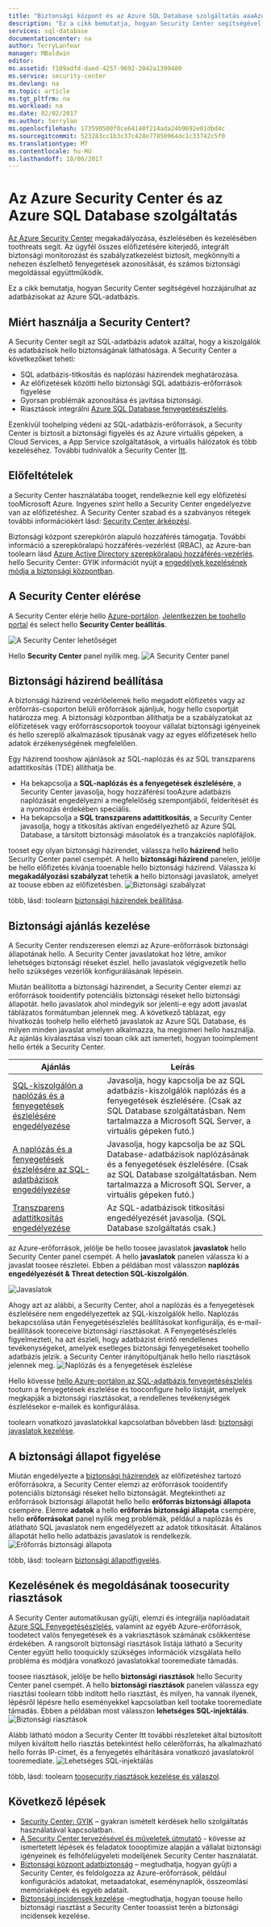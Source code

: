```yaml
---
title: "Biztonsági központ és az Azure SQL Database szolgáltatás aaaAzure |} Microsoft Docs"
description: "Ez a cikk bemutatja, hogyan Security Center segítségével hozzájárulhat az adatbázisokat az Azure SQL-adatbázis."
services: sql-database
documentationcenter: na
author: TerryLanfear
manager: MBaldwin
editor: 
ms.assetid: f109adfd-daed-4257-9692-2042a1399480
ms.service: security-center
ms.devlang: na
ms.topic: article
ms.tgt_pltfrm: na
ms.workload: na
ms.date: 02/02/2017
ms.author: terrylan
ms.openlocfilehash: 173590500f0ce64140f214ada24b9692e01dbd4c
ms.sourcegitcommit: 523283cc1b3c37c428e77850964dc1c33742c5f0
ms.translationtype: MT
ms.contentlocale: hu-HU
ms.lasthandoff: 10/06/2017
---
```

# <a name="azure-security-center-and-azure-sql-database-service"></a>Az Azure Security Center és az Azure SQL Database szolgáltatás
[Az Azure Security Center](https://azure.microsoft.com/documentation/services/security-center/) megakadályozása, észlelésében és kezelésében toothreats segít. Az ügyfél összes előfizetésére kiterjedő, integrált biztonsági monitorozást és szabályzatkezelést biztosít, megkönnyíti a nehezen észlelhető fenyegetések azonosítását, és számos biztonsági megoldással együttműködik.

Ez a cikk bemutatja, hogyan Security Center segítségével hozzájárulhat az adatbázisokat az Azure SQL-adatbázis.

## <a name="why-use-security-center"></a>Miért használja a Security Centert?
A Security Center segít az SQL-adatbázis adatok azáltal, hogy a kiszolgálók és adatbázisok hello biztonságának láthatósága. A Security Center a következőket teheti:

* SQL adatbázis-titkosítás és naplózási házirendek meghatározása.
* Az előfizetések közötti hello biztonsági SQL adatbázis-erőforrások figyelése
* Gyorsan problémák azonosítása és javítása biztonsági.
* Riasztások integrálni [Azure SQL Database fenyegetésészlelés](../sql-database/sql-database-threat-detection.md).

Ezenkívül toohelping védeni az SQL-adatbázis-erőforrások, a Security Center is biztosít a biztonsági figyelés és az Azure virtuális gépeken, a Cloud Services, a App Service szolgáltatások, a virtuális hálózatok és több kezeléséhez. További tudnivalók a Security Center [Itt](security-center-intro.md).

## <a name="prerequisites"></a>Előfeltételek
a Security Center használatába tooget, rendelkeznie kell egy előfizetési tooMicrosoft Azure. Ingyenes szint hello a Security Center engedélyezve van az előfizetéshez. A Security Center szabad és a szabványos rétegek további információkért lásd: [Security Center árképzési](https://azure.microsoft.com/pricing/details/security-center/).

Biztonsági központ szerepkörön alapuló hozzáférés támogatja. További információ a szerepköralapú hozzáférés-vezérlést (RBAC), az Azure-ban toolearn lásd [Azure Active Directory szerepköralapú hozzáférés-vezérlés](../active-directory/role-based-access-control-configure.md). hello Security Center: GYIK információt nyújt a [engedélyek kezelésének módja a biztonsági központban](security-center-faq.md#permissions).

## <a name="access-security-center"></a>A Security Center elérése
A Security Center elérje hello [Azure-portálon](https://azure.microsoft.com/features/azure-portal/). [Jelentkezzen be toohello portal](https://portal.azure.com/) és select hello **Security Center beállítás**.

![A Security Center lehetőséget][1]

Hello **Security Center** panel nyílik meg.
![A Security Center panel][2]

## <a name="set-security-policy"></a>Biztonsági házirend beállítása
A biztonsági házirend vezérlőelemek hello megadott előfizetés vagy az erőforrás-csoporton belüli erőforrások ajánljuk, hogy hello csoportját határozza meg. A biztonsági központban állíthatja be a szabályzatokat az előfizetések vagy erőforráscsoportok tooyour vállalat biztonsági igényeinek és hello szereplő alkalmazások típusának vagy az egyes előfizetések hello adatok érzékenységének megfelelően.

Egy házirend tooshow ajánlások az SQL-naplózás és az SQL transzparens adattitkosítás (TDE) állíthatja be.

* Ha bekapcsolja a **SQL-naplózás és a fenyegetések észlelésére**, a Security Center javasolja, hogy hozzáférési tooAzure adatbázis naplózását engedélyezni a megfelelőség szempontjából, felderítését és a nyomozás érdekében speciális.
* Ha bekapcsolja a **SQL transzparens adattitkosítás**, a Security Center javasolja, hogy a titkosítás aktívan engedélyezhető az Azure SQL Database, a társított biztonsági másolatok és a tranzakciós naplófájlok.

tooset egy olyan biztonsági házirendet, válassza hello **házirend** hello Security Center panel csempét. A hello **biztonsági házirend** panelen, jelölje be hello előfizetés kívánja tooenable hello biztonsági házirend. Válassza ki **megakadályozási szabályzat** tehetik **a** hello biztonsági javaslatok, amelyet az toouse ebben az előfizetésben.
![Biztonsági szabályzat][3]

több, lásd: toolearn [biztonsági házirendek beállítása](security-center-policies.md).

## <a name="manage-security-recommendation"></a>Biztonsági ajánlás kezelése
A Security Center rendszeresen elemzi az Azure-erőforrások biztonsági állapotának hello. A Security Center javaslatokat hoz létre, amikor lehetséges biztonsági réseket észlel. hello javaslatok végigvezetik hello hello szükséges vezérlők konfigurálásának lépésein.

Miután beállította a biztonsági házirendet, a Security Center elemzi az erőforrások tooidentify potenciális biztonsági réseket hello biztonsági állapotát. hello javaslatok ahol mindegyik sor jelenti-e egy adott javaslat táblázatos formátumban jelennek meg. A következő táblázat, egy hivatkozás toohelp hello elérhető javaslatok az Azure SQL Database, és milyen minden javaslat amelyen alkalmazza, ha megismeri hello használja. Az ajánlás kiválasztása viszi tooan cikk azt ismerteti, hogyan tooimplement hello érték a Security Center.

| Ajánlás | Leírás |
| --- | --- |
| [SQL-kiszolgálón a naplózás és a fenyegetések észlelésére engedélyezése](security-center-enable-auditing-on-sql-servers.md) |Javasolja, hogy kapcsolja be az SQL adatbázis-kiszolgálók naplózás és a fenyegetések észlelésére. (Csak az SQL Database szolgáltatásban. Nem tartalmazza a Microsoft SQL Server, a virtuális gépeken futó.) |
| [A naplózás és a fenyegetések észlelésére az SQL-adatbázisok engedélyezése](security-center-enable-auditing-on-sql-databases.md) |Javasolja, hogy kapcsolja be az SQL Database-adatbázisok naplózásának és a fenyegetések észlelésére. (Csak az SQL Database szolgáltatásban. Nem tartalmazza a Microsoft SQL Server, a virtuális gépeken futó.) |
| [Transzparens adattitkosítás engedélyezése](security-center-enable-transparent-data-encryption.md) |Az SQL-adatbázisok titkosítási engedélyezését javasolja. (SQL Database szolgáltatás csak.) |

az Azure-erőforrások, jelölje be hello toosee javaslatok **javaslatok** hello Security Center panel csempét. A hello **javaslatok** panelen válassza ki a javaslat toosee részletei. Ebben a példában most válasszon **naplózás engedélyezését & Threat detection SQL-kiszolgálón**.

![Javaslatok][4]

Ahogy azt az alábbi, a Security Center, ahol a naplózás és a fenyegetések észlelésére nem engedélyezettek az SQL-kiszolgálók hello. Naplózás bekapcsolása után Fenyegetésészlelés beállításokat konfigurálja, és e-mail-beállítások tooreceive biztonsági riasztásokat. A Fenyegetésészlelés figyelmezteti, ha azt észleli, hogy adatbázist érintő rendellenes tevékenységeket, amelyek esetleges biztonsági fenyegetéseket toohello adatbázis jelzik. a Security Center irányítópultjának hello hello riasztások jelennek meg.
![Naplózás és a fenyegetések észlelése][5]

Hello kövesse [hello Azure-portálon az SQL-adatbázis fenyegetésészlelés](../sql-database/sql-database-threat-detection-portal.md) tooturn a fenyegetések észlelése és tooconfigure hello listáját, amelyek megkapják a biztonsági riasztásokat, a rendellenes tevékenységek észlelésekor e-mailek és konfigurálása.

toolearn vonatkozó javaslatokkal kapcsolatban bővebben lásd: [biztonsági javaslatok kezelése](security-center-recommendations.md).

## <a name="monitor-security-health"></a>A biztonsági állapot figyelése
Miután engedélyezte a [biztonsági házirendek](security-center-policies.md) az előfizetéshez tartozó erőforrásokra, a Security Center elemzi az erőforrások tooidentify potenciális biztonsági réseket hello biztonságát.  Megtekintheti az erőforrások biztonsági állapotát hello hello **erőforrás biztonsági állapota** csempére. Elemre **adatok** a hello **erőforrás biztonsági állapota** csempére, hello **erőforrásokat** panel nyílik meg problémák, például a naplózás és átlátható SQL javaslatok nem engedélyezett az adatok titkosítását. Általános állapotát hello hello adatbázis javaslatok is rendelkezik.
![Erőforrás biztonsági állapota][6]

több, lásd: toolearn [biztonsági állapotfigyelés](security-center-monitoring.md).

## <a name="manage-and-respond-toosecurity-alerts"></a>Kezelésének és megoldásának toosecurity riasztások
A Security Center automatikusan gyűjti, elemzi és integrálja naplóadatait [Azure SQL Fenyegetésészlelés](../sql-database/sql-database-threat-detection.md), valamint az egyéb Azure-erőforrások, toodetect valós fenyegetések és a vakriasztások számának csökkentése érdekében. A rangsorolt biztonsági riasztások listája látható a Security Center együtt hello tooquickly szükséges információk vizsgálata hello probléma és módjára vonatkozó javaslatokkal tooremediate támadás.

toosee riasztások, jelölje be hello **biztonsági riasztások** hello Security Center panel csempét. A hello **biztonsági riasztások** panelen válassza egy riasztási toolearn több indított hello riasztást, és milyen, ha vannak ilyenek, lépésről lépésre hello eseményekkel kapcsolatban kell tootake tooremediate támadás. Ebben a példában most válasszon **lehetséges SQL-injektálás**.
![Biztonsági riasztások][7]

Alább látható módon a Security Center Itt további részleteket által biztosított milyen kiváltott hello riasztás betekintést hello célerőforrás, ha alkalmazható hello forrás IP-címet, és a fenyegetés elhárítására vonatkozó javaslatokról tooremediate.
![Lehetséges SQL-injektálás][8]

több, lásd: toolearn [toosecurity riasztások kezelése és válaszol](security-center-managing-and-responding-alerts.md).

## <a name="next-steps"></a>Következő lépések
* [Security Center: GYIK](security-center-faq.md) – gyakran ismételt kérdések hello szolgáltatás használatával kapcsolatban.
* [A Security Center tervezésével és műveletek útmutató](security-center-planning-and-operations-guide.md) - kövesse az ismertetett lépések és feladatok toooptimize alapján a vállalat biztonsági igényeinek és felhőfelügyeleti modelljének Security Center használatát.
* [Biztonsági központ adatbiztonság](security-center-data-security.md) – megtudhatja, hogyan gyűjti a Security Center, és feldolgozza az Azure-erőforrások, például konfigurációs adatokat, metaadatokat, eseménynaplók, összeomlási memóriaképek és egyéb adatait.
* [Biztonsági incidensek kezelése](security-center-incident.md) -megtudhatja, hogyan toouse hello biztonsági riasztást a Security Center tooassist terén a biztonsági incidensek kezelése.

<!--Image references-->
[1]: ./media/security-center-sql-database/security-center.png
[2]: ./media/security-center-sql-database/security-center-blade.png
[3]: ./media/security-center-sql-database/security-policy.png
[4]: ./media/security-center-sql-database/recommendation.png
[5]: ./media/security-center-sql-database/turn-on-auditing.png
[6]: ./media/security-center-sql-database/monitor-health.png
[7]: ./media/security-center-sql-database/alert.png
[8]: ./media/security-center-sql-database/sql-injection.png
